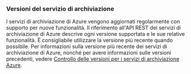 ### Versioni del servizio di archiviazione

I servizi di archiviazione di Azure vengono aggiornati regolarmente con supporto per nuove funzionalità. Il riferimento all'API REST dei servizi di archiviazione di Azure descrive ogni versione supportata e le sue relative funzionalità. È consigliabile utilizzare la versione più recente quando possibile. Per informazioni sulla versione più recente dei servizi di archiviazione di Azure, nonché per avere informazioni sulle versioni precedenti, vedere [Controllo delle versioni per i servizi di archiviazione Azure](https://msdn.microsoft.com/library/azure/dd894041.aspx).

<!---HONumber=Oct15_HO3-->